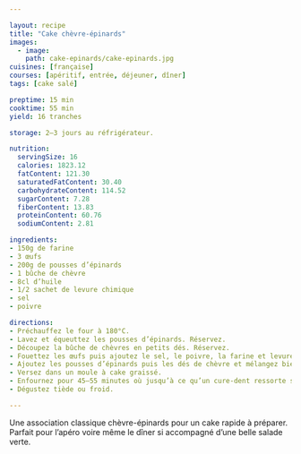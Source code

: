 ```yaml
---

layout: recipe
title: "Cake chèvre-épinards"
images:
  - image:
    path: cake-epinards/cake-epinards.jpg
cuisines: [française]
courses: [apéritif, entrée, déjeuner, dîner]
tags: [cake salé]

preptime: 15 min
cooktime: 55 min
yield: 16 tranches

storage: 2–3 jours au réfrigérateur.

nutrition:
  servingSize: 16
  calories: 1823.12
  fatContent: 121.30
  saturatedFatContent: 30.40
  carbohydrateContent: 114.52
  sugarContent: 7.28
  fiberContent: 13.83
  proteinContent: 60.76
  sodiumContent: 2.81

ingredients:
- 150g de farine
- 3 œufs
- 200g de pousses d’épinards
- 1 bûche de chèvre
- 8cl d’huile
- 1/2 sachet de levure chimique
- sel
- poivre

directions:
- Préchauffez le four à 180°C.
- Lavez et équeuttez les pousses d’épinards. Réservez.
- Découpez la bûche de chèvres en petits dés. Réservez.
- Fouettez les œufs puis ajoutez le sel, le poivre, la farine et levure tamisées, puis l’huile d’olive. Mélangez jusqu’à obtenir une pâte bien lisse.
- Ajoutez les pousses d’épinards puis les dés de chèvre et mélangez bien.
- Versez dans un moule à cake graissé.
- Enfournez pour 45–55 minutes où jusqu’à ce qu’un cure-dent ressorte sec.
- Dégustez tiède ou froid.

---
```


Une association classique chèvre-épinards pour un cake rapide à préparer. Parfait pour l’apéro voire même le dîner si accompagné d’une belle salade verte.